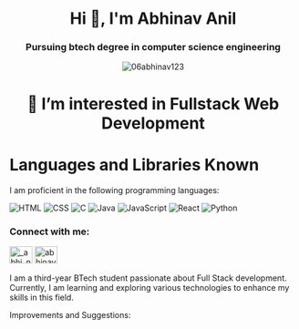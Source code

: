 <h1 align="center">Hi 👋, I'm Abhinav Anil</h1>
<h3 align="center">Pursuing btech degree in <strong>computer science engineering</strong></h3>

<p align="center"> <img src="https://komarev.com/ghpvc/?username=06abhinav123&label=Profile%20views&color=0e75b6&style=flat" alt="06abhinav123" /> </p>

# <p align="center" > 🌱 I’m interested in Fullstack Web Development</p>

# Languages and Libraries Known

I am proficient in the following programming languages:

 ![HTML](https://img.icons8.com/color/48/000000/html-5.png) 
 ![CSS](https://img.icons8.com/color/48/000000/css3.png) 
 ![C](https://img.icons8.com/color/48/000000/c-programming.png) 
 ![Java](https://img.icons8.com/color/48/000000/java-coffee-cup-logo.png) 
 ![JavaScript](https://img.icons8.com/color/48/000000/javascript.png) 
 ![React](https://img.icons8.com/color/48/000000/react-native.png) 
 ![Python](https://img.icons8.com/color/48/000000/python.png) 



<h3>Connect with me:</h3>
<p>
<a href="https://instagram.com/_abhi_navhh_" target="blank" rel="norefferer"><img src="https://raw.githubusercontent.com/rahuldkjain/github-profile-readme-generator/master/src/images/icons/Social/instagram.svg" alt="_abhi_navhh_" height="30" width="40" /></a>
<a href="https://www.linkedin.com/in/abhinav-u-212b64286" target="blank" rel="norefferer"><img src="https://raw.githubusercontent.com/rahuldkjain/github-profile-readme-generator/master/src/images/icons/Social/linked-in-alt.svg" alt="abhinav u" height="30" width="40" /></a></p>
I am a third-year BTech student passionate about Full Stack development. Currently, I am learning and exploring various technologies to enhance my skills in this field.

Improvements and Suggestions:

